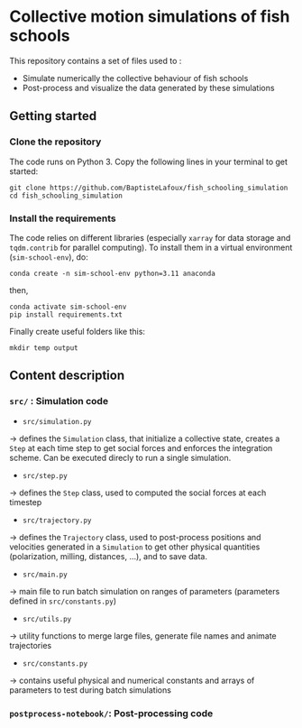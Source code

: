 # Collective motion simulations of fish schools

This repository contains a set of files used to :
- Simulate numerically the collective behaviour of fish schools 
- Post-process and visualize the data generated by these simulations 

## Getting started 

### Clone the repository
The code runs on Python 3. Copy the following lines in your terminal to get started: 
```
git clone https://github.com/BaptisteLafoux/fish_schooling_simulation
cd fish_schooling_simulation
```

### Install the requirements 
The code relies on different libraries (especially ```xarray``` for data storage and ```tqdm.contrib``` for parallel computing). To install them in a virtual environment (```sim-school-env```), do:
```
conda create -n sim-school-env python=3.11 anaconda
```
then,
```
conda activate sim-school-env
pip install requirements.txt
```
Finally create useful folders like this: 
```
mkdir temp output
```

## Content description 
### `src/` : Simulation code 

- ```src/simulation.py``` 

&rarr; defines the ```Simulation``` class, that initialize a collective state, creates a ```Step``` at each time step to get social forces and enforces the integration scheme. Can be  executed direcly to run a single simulation. 
- ```src/step.py``` 

&rarr; defines the ```Step``` class, used to computed the social forces at each timestep
- ```src/trajectory.py``` 

&rarr; defines the ```Trajectory``` class, used to post-process positions and velocities generated in a ```Simulation``` to get other physical quantities (polarization, milling, distances, ...), and to save data. 
- ```src/main.py``` 

&rarr; main file to run batch simulation on ranges of parameters (parameters defined in ```src/constants.py```)
- ```src/utils.py``` 

&rarr; utility functions to merge large files, generate file names and animate trajectories
- ```src/constants.py``` 

&rarr; contains useful physical and numerical constants and arrays of parameters to test during batch simulations

### `postprocess-notebook/`: Post-processing code 
